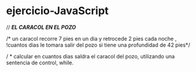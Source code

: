# ejercicio-JavaScript

// *******_EL CARACOL EN EL POZO_*******

/* un caracol recorre 7 pies en un dia y retrocede 2 pies cada noche , !cuantos dias le tomara salir del pozo si tiene una profundidad de 42 pies*/

/ *  calcular en cuantos dias saldra el caracol del pozo,  utilizando una sentencia de control, while.
